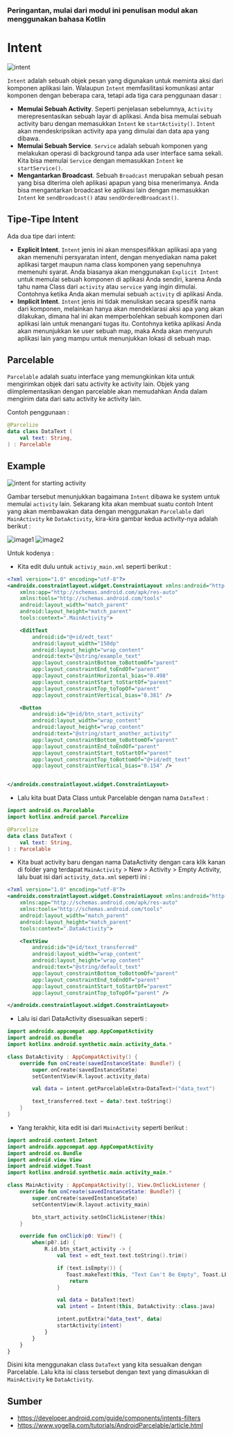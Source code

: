 ### Peringantan, mulai dari modul ini penulisan modul akan menggunakan bahasa Kotlin

# Intent

![intent](img/1.png)

`Intent` adalah sebuah objek pesan yang digunakan untuk meminta aksi dari komponen aplikasi lain. Walaupun `Intent` memfasilitasi komunikasi antar komponen dengan beberapa cara, tetapi ada tiga cara penggunaan dasar :

- **Memulai Sebuah Activity**. Seperti penjelasan sebelumnya, `Activity` merepresentasikan sebuah layar di aplikasi. Anda bisa memulai sebuah activity baru dengan memasukkan `Intent`  ke `startActivity()`. `Intent` akan mendeskripsikan activity apa yang dimulai dan data apa yang dibawa.
- **Memulai Sebuah Service**. `Service` adalah sebuah komponen yang melakukan operasi di background tanpa ada user interface sama sekali. Kita bisa memulai `Service` dengan memasukkan `Intent` ke `startService()`.
- **Mengantarkan Broadcast**. Sebuah `Broadcast` merupakan sebuah pesan yang bisa diterima oleh aplikasi apapun yang bisa menerimanya. Anda bisa mengantarkan broadcast ke aplikasi lain dengan memasukkan `Intent` ke `sendBroadcast()` atau `sendOrderedBroadcast()`.

## Tipe-Tipe Intent

Ada dua tipe dari intent:

- **Explicit Intent**. `Intent` jenis ini akan menspesifikkan aplikasi apa yang akan memenuhi persyaratan intent, dengan menyediakan nama paket aplikasi target maupun nama class komponen yang sepenuhnya memenuhi syarat. Anda biasanya akan menggunakan `Explicit Intent` untuk memulai sebuah komponen di aplikasi Anda sendiri, karena Anda tahu nama Class dari `activity` atau `service` yang ingin dimulai. Contohnya ketika Anda akan memulai sebuah `activity` di aplikasi Anda.
- **Implicit Intent**. `Intent` jenis ini tidak menuliskan secara spesifik nama dari komponen, melainkan hanya akan mendeklarasi aksi apa yang akan dilakukan, dimana hal ini akan memperbolehkan sebuah komponen dari aplikasi lain untuk menangani tugas itu. Contohnya ketika aplikasi Anda akan menunjukkan ke user sebuah map, maka Anda akan menyuruh aplikasi lain yang mampu untuk menunjukkan lokasi di sebuah map.

## Parcelable

`Parcelable` adalah suatu interface yang memungkinkan kita untuk mengirimkan objek dari satu activity ke activity lain. Objek yang diimplementasikan dengan parcelable akan memudahkan Anda dalam mengirim data dari satu activity ke activity lain.

Contoh penggunaan :

```kotlin
@Parcelize
data class DataText (
    val text: String,
) : Parcelable
```

## Example

![intent for starting activity](img/2.png)

Gambar tersebut menunjukkan bagaimana `Intent` dibawa ke system untuk memulai `activity` lain. Sekarang kita akan membuat suatu contoh Intent yang akan membawakan data dengan menggunakan `Parcelable` dari `MainActivity` ke `DataActivity`, kira-kira gambar kedua activity-nya adalah berikut :

![image1](img/3.jpg)
![image2](img/4.jpg)

Untuk kodenya : 
- Kita edit dulu untuk `activiy_main.xml` seperti berikut :
```xml
<?xml version="1.0" encoding="utf-8"?>
<androidx.constraintlayout.widget.ConstraintLayout xmlns:android="http://schemas.android.com/apk/res/android"
    xmlns:app="http://schemas.android.com/apk/res-auto"
    xmlns:tools="http://schemas.android.com/tools"
    android:layout_width="match_parent"
    android:layout_height="match_parent"
    tools:context=".MainActivity">

    <EditText
        android:id="@+id/edt_text"
        android:layout_width="150dp"
        android:layout_height="wrap_content"
        android:text="@string/example_text"
        app:layout_constraintBottom_toBottomOf="parent"
        app:layout_constraintEnd_toEndOf="parent"
        app:layout_constraintHorizontal_bias="0.498"
        app:layout_constraintStart_toStartOf="parent"
        app:layout_constraintTop_toTopOf="parent"
        app:layout_constraintVertical_bias="0.381" />

    <Button
        android:id="@+id/btn_start_activity"
        android:layout_width="wrap_content"
        android:layout_height="wrap_content"
        android:text="@string/start_another_activity"
        app:layout_constraintBottom_toBottomOf="parent"
        app:layout_constraintEnd_toEndOf="parent"
        app:layout_constraintStart_toStartOf="parent"
        app:layout_constraintTop_toBottomOf="@+id/edt_text"
        app:layout_constraintVertical_bias="0.154" />


</androidx.constraintlayout.widget.ConstraintLayout>
```

- Lalu kita buat Data Class untuk Parcelable dengan nama `DataText` :
```kotlin
import android.os.Parcelable
import kotlinx.android.parcel.Parcelize

@Parcelize
data class DataText (
    val text: String,
) : Parcelable
```

- Kita buat activity baru dengan nama DataActivity dengan cara klik kanan di folder yang terdapat `MainActivity` > New > Activity > Empty Activity, lalu buat isi dari `activity_data.xml` seperti ini :
```xml
<?xml version="1.0" encoding="utf-8"?>
<androidx.constraintlayout.widget.ConstraintLayout xmlns:android="http://schemas.android.com/apk/res/android"
    xmlns:app="http://schemas.android.com/apk/res-auto"
    xmlns:tools="http://schemas.android.com/tools"
    android:layout_width="match_parent"
    android:layout_height="match_parent"
    tools:context=".DataActivity">

    <TextView
        android:id="@+id/text_transferred"
        android:layout_width="wrap_content"
        android:layout_height="wrap_content"
        android:text="@string/default_text"
        app:layout_constraintBottom_toBottomOf="parent"
        app:layout_constraintEnd_toEndOf="parent"
        app:layout_constraintStart_toStartOf="parent"
        app:layout_constraintTop_toTopOf="parent" />

</androidx.constraintlayout.widget.ConstraintLayout>
```

- Lalu isi dari DataActivity disesuaikan seperti :
```kotlin
import androidx.appcompat.app.AppCompatActivity
import android.os.Bundle
import kotlinx.android.synthetic.main.activity_data.*

class DataActivity : AppCompatActivity() {
    override fun onCreate(savedInstanceState: Bundle?) {
        super.onCreate(savedInstanceState)
        setContentView(R.layout.activity_data)

        val data = intent.getParcelableExtra<DataText>("data_text")

        text_transferred.text = data?.text.toString()
    }
}
```

- Yang terakhir, kita edit isi dari `MainActivity` seperti berikut :
```kotlin
import android.content.Intent
import androidx.appcompat.app.AppCompatActivity
import android.os.Bundle
import android.view.View
import android.widget.Toast
import kotlinx.android.synthetic.main.activity_main.*

class MainActivity : AppCompatActivity(), View.OnClickListener {
    override fun onCreate(savedInstanceState: Bundle?) {
        super.onCreate(savedInstanceState)
        setContentView(R.layout.activity_main)

        btn_start_activity.setOnClickListener(this)
    }

    override fun onClick(p0: View?) {
        when(p0?.id) {
            R.id.btn_start_activity -> {
                val text = edt_text.text.toString().trim()

                if (text.isEmpty()) {
                   Toast.makeText(this, "Text Can't Be Empty", Toast.LENGTH_SHORT).show()
                    return
                }

                val data = DataText(text)
                val intent = Intent(this, DataActivity::class.java)

                intent.putExtra("data_text", data)
                startActivity(intent)
            }
        }
    }
}
```

Disini kita menggunakan class `DataText` yang kita sesuaikan dengan Parcelable. Lalu kita isi class tersebut dengan text yang dimasukkan di `MainActivity` ke `DataActivity`.

## Sumber
- https://developer.android.com/guide/components/intents-filters
- https://www.vogella.com/tutorials/AndroidParcelable/article.html